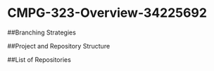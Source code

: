 # CMPG-323-Overview-34225692

##Branching Strategies


##Project and Repository Structure


##List of Repositories
